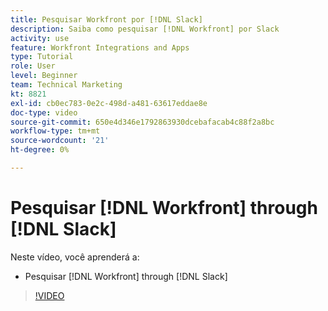 ```yaml
---
title: Pesquisar Workfront por [!DNL Slack]
description: Saiba como pesquisar [!DNL Workfront] por Slack
activity: use
feature: Workfront Integrations and Apps
type: Tutorial
role: User
level: Beginner
team: Technical Marketing
kt: 8821
exl-id: cb0ec783-0e2c-498d-a481-63617eddae8e
doc-type: video
source-git-commit: 650e4d346e1792863930dcebafacab4c88f2a8bc
workflow-type: tm+mt
source-wordcount: '21'
ht-degree: 0%

---
```


# Pesquisar [!DNL Workfront] through [!DNL Slack]

Neste vídeo, você aprenderá a:

* Pesquisar [!DNL Workfront] through [!DNL Slack]

>[!VIDEO](https://video.tv.adobe.com/v/335121/?quality=12&learn=on)
